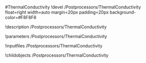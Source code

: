 <!-- MOOSE Object Documentation Stub: Remove this when content is added. -->
#ThermalConductivity
!devel /Postprocessors/ThermalConductivity float=right width=auto margin=20px padding=20px background-color=#F8F8F8

!description /Postprocessors/ThermalConductivity

!parameters /Postprocessors/ThermalConductivity

!inputfiles /Postprocessors/ThermalConductivity

!childobjects /Postprocessors/ThermalConductivity
